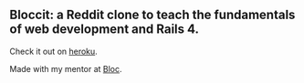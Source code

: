 ## Bloccit: a Reddit clone to teach the fundamentals of web development and Rails 4.

Check it out on [heroku](https://bloccit-sisson.herokuapp.com/).

Made with my mentor at [Bloc](http://bloc.io).